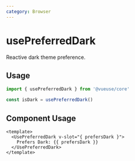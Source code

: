 ```yaml
---
category: Browser
---
```


# usePreferredDark

Reactive dark theme preference.

## Usage

```js
import { usePreferredDark } from '@vueuse/core'

const isDark = usePreferredDark()
```

## Component Usage

```vue
<template>
  <UsePreferredDark v-slot="{ prefersDark }">
    Prefers Dark: {{ prefersDark }}
  </UsePreferredDark>
</template>
```
